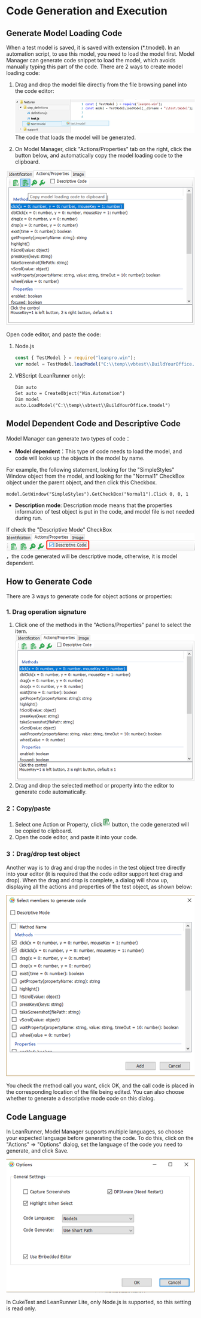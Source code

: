 # Code Generation and Execution

## Generate Model Loading Code
When a test model is saved, it is saved with extension (*.tmodel). In an automation script, to use this model, you need to load the model first. Model Manager can generate code snippet to load the model, which avoids manually typing this part of the code. There are 2 ways to create model loading code:

1. Drag and drop the model file directly from the file browsing panel into the code editor:

   ![](assets/drag_tmodel.png)
   The code that loads the model will be generated.

2. On Model Manager, click "Actions/Properties" tab on the right, click the button below, and automatically copy the model loading code to the clipboard.

![](assets/4.1_copy_model.png)

Open code editor, and paste the code:

1. Node.js
   ```javascript
   const { TestModel } = require("leanpro.win");
   var model = TestModel.loadModel("C:\\temp\\vbtest\\BuildYourOffice.tmodel");
   ```

2. VBScript (LeanRunner only):
   ```VBScript
   Dim auto
   Set auto = CreateObject("Win.Automation")
   Dim model
   auto.LoadModel("C:\\temp\\vbtest\\BuildYourOffice.tmodel")
   ```
   
## Model Dependent Code and Descriptive Code

Model Manager can generate two types of code：
* **Model dependent**：This type of code needs to load the model, and code will looks up the objects in the model by name.

For example, the following statement, looking for the "SimpleStyles" Window object from the model, and looking for the "Normal1" CheckBox object under the parent object, and then click this Checkbox.

```VBScript
model.GetWindow("SimpleStyles").GetCheckBox("Normal1").Click 0, 0, 1
```

* **Description mode**: Description mode means that the properties information of test object is put in the code, and model file is not needed during run.

If check the "Descriptive Mode" CheckBox![](assets/4.2_descriptive_mode.png) ，the code generated will be descriptive mode, otherwise, it is model dependent.

## How to Generate Code
There are 3 ways to generate code for object actions or properties:

### 1. Drag operation signature

1. Click one of the methods in the "Actions/Properties" panel to select the item.
![](assets/3.4_operations.png)
2. Drag and drop the selected method or property into the editor to  generate code automatically.

### 2：Copy/paste

1. Select one Action or Property, click![](assets/3.4_1_copy_code.png) button, the code generated will be copied to clipboard.
2. Open the code editor, and paste it into your code.

### 3：Drag/drop test object
Another way is to drag and drop the nodes in the test object tree directly into your editor (it is required that the code editor support text drag and drop). When the drag and drop is complete, a dialog will show up, displaying all the actions and properties of the test object, as shown below:

![](assets/4.3_drag_dialog.png)

You check the method call you want, click OK, and the call code is placed in the corresponding location of the file being edited. You can also choose whether to generate a descriptive mode code on this dialog.

## Code Language

In LeanRunner, Model Manager supports multiple languages, so choose your expected language before generating the code. To do this, click on the "Actions" => "Options" dialog, set the language of the code you need to generate, and click Save.

![](assets/4.4_option.png)

In CukeTest and LeanRunner Lite, only Node.js is supported, so this setting is read only.


